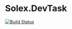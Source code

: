 # Solex.DevTask

[![Build Status](https://travis-ci.com/mattuu/Solex.DevTask.svg?branch=master)](https://travis-ci.com/mattuu/Solex.DevTask)